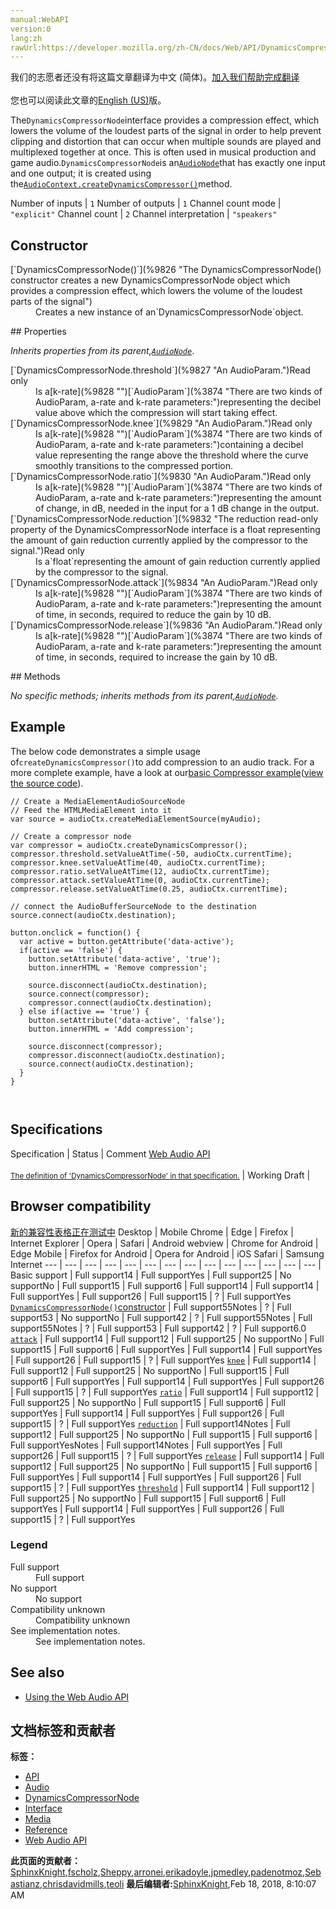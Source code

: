 ```yaml
---
manual:WebAPI
version:0
lang:zh
rawUrl:https://developer.mozilla.org/zh-CN/docs/Web/API/DynamicsCompressorNode
---
```




<bdi>我们的志愿者还没有将这篇文章翻译为<bdi>中文 (简体)</bdi>。[加入我们帮助完成翻译](%9821 "")<br></br>您也可以阅读此文章的[English (US)](%9823 "")版。</bdi>






The`DynamicsCompressorNode`interface provides a compression effect, which lowers the volume of the loudest parts of the signal in order to help prevent clipping and distortion that can occur when multiple sounds are played and multiplexed together at once. This is often used in musical production and game audio.`DynamicsCompressorNode`is an[`AudioNode`](%3857 "The AudioNode interface is a generic interface for representing an audio processing module. Examples include:")that has exactly one input and one output; it is created using the[`AudioContext.createDynamicsCompressor()`](%9824 "The documentation about this has not yet been written; please consider contributing!")method.


Number of inputs | `1` 
Number of outputs | `1` 
Channel count mode | `"explicit"` 
Channel count | `2` 
Channel interpretation | `"speakers"` 


## Constructor<a name="Constructor"></a>
<dl><dt>[`DynamicsCompressorNode()`](%9826 "The DynamicsCompressorNode() constructor creates a new DynamicsCompressorNode object which provides a compression effect, which lowers the volume of the loudest parts of the signal")</dt><dd>Creates a new instance of an`DynamicsCompressorNode`object.</dd></dl>
## Properties<a name="Properties"></a>


<em>Inherits properties from its parent,</em><em>[`AudioNode`](%3857 "The AudioNode interface is a generic interface for representing an audio processing module. Examples include:")</em>.

<dl><dt>[`DynamicsCompressorNode.threshold`](%9827 "An AudioParam.")Read only</dt><dd>Is a[k-rate](%9828 "")[`AudioParam`](%3874 "There are two kinds of AudioParam, a-rate and k-rate parameters:")representing the decibel value above which the compression will start taking effect.</dd><dt>[`DynamicsCompressorNode.knee`](%9829 "An AudioParam.")Read only</dt><dd>Is a[k-rate](%9828 "")[`AudioParam`](%3874 "There are two kinds of AudioParam, a-rate and k-rate parameters:")containing a decibel value representing the range above the threshold where the curve smoothly transitions to the compressed portion.</dd><dt>[`DynamicsCompressorNode.ratio`](%9830 "An AudioParam.")Read only</dt><dd>Is a[k-rate](%9828 "")[`AudioParam`](%3874 "There are two kinds of AudioParam, a-rate and k-rate parameters:")representing the amount of change, in dB, needed in the input for a 1 dB change in the output.</dd><dt>[`DynamicsCompressorNode.reduction`](%9832 "The reduction read-only property of the DynamicsCompressorNode interface is a float representing the amount of gain reduction currently applied by the compressor to the signal.")Read only</dt><dd>Is a`float`representing the amount of gain reduction currently applied by the compressor to the signal.</dd><dt>[`DynamicsCompressorNode.attack`](%9834 "An AudioParam.")Read only</dt><dd>Is a[k-rate](%9828 "")[`AudioParam`](%3874 "There are two kinds of AudioParam, a-rate and k-rate parameters:")representing the amount of time, in seconds, required to reduce the gain by 10 dB.</dd><dt>[`DynamicsCompressorNode.release`](%9836 "An AudioParam.")Read only</dt><dd>Is a[k-rate](%9828 "")[`AudioParam`](%3874 "There are two kinds of AudioParam, a-rate and k-rate parameters:")representing the amount of time, in seconds, required to increase the gain by 10 dB.</dd></dl>
## Methods<a name="Methods"></a>


<em>No specific methods; inherits methods from its parent,</em><em>[`AudioNode`](%3857 "The AudioNode interface is a generic interface for representing an audio processing module. Examples include:")</em>.


## Example<a name="Example"></a>


The below code demonstrates a simple usage of`createDynamicsCompressor()`to add compression to an audio track. For a more complete example, have a look at our[basic Compressor example](%9838 "")([view the source code](%9839 "")).


```
// Create a MediaElementAudioSourceNode
// Feed the HTMLMediaElement into it
var source = audioCtx.createMediaElementSource(myAudio);

// Create a compressor node
var compressor = audioCtx.createDynamicsCompressor();
compressor.threshold.setValueAtTime(-50, audioCtx.currentTime);
compressor.knee.setValueAtTime(40, audioCtx.currentTime);
compressor.ratio.setValueAtTime(12, audioCtx.currentTime);
compressor.attack.setValueAtTime(0, audioCtx.currentTime);
compressor.release.setValueAtTime(0.25, audioCtx.currentTime);

// connect the AudioBufferSourceNode to the destination
source.connect(audioCtx.destination);

button.onclick = function() {
  var active = button.getAttribute('data-active');
  if(active == 'false') {
    button.setAttribute('data-active', 'true');
    button.innerHTML = 'Remove compression';

    source.disconnect(audioCtx.destination);
    source.connect(compressor);
    compressor.connect(audioCtx.destination);
  } else if(active == 'true') {
    button.setAttribute('data-active', 'false');
    button.innerHTML = 'Add compression';

    source.disconnect(compressor);
    compressor.disconnect(audioCtx.destination);
    source.connect(audioCtx.destination);
  }
} 
 
 

```

## Specifications<a name="Specifications"></a>
Specification | Status | Comment 
[Web Audio API<br></br><small>The definition of &#39;DynamicsCompressorNode&#39; in that specification.</small>](%9840 "") | Working Draft |  


## Browser compatibility<a name="Browser_compatibility"></a>
[新的兼容性表格正在测试中<i></i>](%3360 "")
<abbr>Desktop<i></i></abbr> | <abbr>Mobile<i></i></abbr> 
<abbr>Chrome<i></i></abbr> | <abbr>Edge<i></i></abbr> | <abbr>Firefox<i></i></abbr> | <abbr>Internet Explorer<i></i></abbr> | <abbr>Opera<i></i></abbr> | <abbr>Safari<i></i></abbr> | <abbr>Android webview<i></i></abbr> | <abbr>Chrome for Android<i></i></abbr> | <abbr>Edge Mobile<i></i></abbr> | <abbr>Firefox for Android<i></i></abbr> | <abbr>Opera for Android<i></i></abbr> | <abbr>iOS Safari<i></i></abbr> | <abbr>Samsung Internet<i></i></abbr> 
 ---  |  ---  |  ---  |  ---  |  ---  |  ---  |  ---  |  ---  |  ---  |  ---  |  ---  |  ---  |  ---  |  ---  | 
Basic support | <abbr>Full support</abbr>14 | <abbr>Full support</abbr>Yes | <abbr>Full support</abbr>25 | <abbr>No support</abbr>No | <abbr>Full support</abbr>15 | <abbr>Full support</abbr>6 | <abbr>Full support</abbr>14 | <abbr>Full support</abbr>14 | <abbr>Full support</abbr>Yes | <abbr>Full support</abbr>26 | <abbr>Full support</abbr>15 | <abbr>?</abbr> | <abbr>Full support</abbr>Yes 
[`DynamicsCompressorNode()`constructor](%9846 "") | <abbr>Full support</abbr>55<abbr>Notes<i></i></abbr> | <abbr>?</abbr> | <abbr>Full support</abbr>53 | <abbr>No support</abbr>No | <abbr>Full support</abbr>42 | <abbr>?</abbr> | <abbr>Full support</abbr>55<abbr>Notes<i></i></abbr> | <abbr>Full support</abbr>55<abbr>Notes<i></i></abbr> | <abbr>?</abbr> | <abbr>Full support</abbr>53 | <abbr>Full support</abbr>42 | <abbr>?</abbr> | <abbr>Full support</abbr>6.0 
[`attack`](%9853 "") | <abbr>Full support</abbr>14 | <abbr>Full support</abbr>12 | <abbr>Full support</abbr>25 | <abbr>No support</abbr>No | <abbr>Full support</abbr>15 | <abbr>Full support</abbr>6 | <abbr>Full support</abbr>Yes | <abbr>Full support</abbr>14 | <abbr>Full support</abbr>Yes | <abbr>Full support</abbr>26 | <abbr>Full support</abbr>15 | <abbr>?</abbr> | <abbr>Full support</abbr>Yes 
[`knee`](%9861 "") | <abbr>Full support</abbr>14 | <abbr>Full support</abbr>12 | <abbr>Full support</abbr>25 | <abbr>No support</abbr>No | <abbr>Full support</abbr>15 | <abbr>Full support</abbr>6 | <abbr>Full support</abbr>Yes | <abbr>Full support</abbr>14 | <abbr>Full support</abbr>Yes | <abbr>Full support</abbr>26 | <abbr>Full support</abbr>15 | <abbr>?</abbr> | <abbr>Full support</abbr>Yes 
[`ratio`](%9868 "") | <abbr>Full support</abbr>14 | <abbr>Full support</abbr>12 | <abbr>Full support</abbr>25 | <abbr>No support</abbr>No | <abbr>Full support</abbr>15 | <abbr>Full support</abbr>6 | <abbr>Full support</abbr>Yes | <abbr>Full support</abbr>14 | <abbr>Full support</abbr>Yes | <abbr>Full support</abbr>26 | <abbr>Full support</abbr>15 | <abbr>?</abbr> | <abbr>Full support</abbr>Yes 
[`reduction`](%9873 "") | <abbr>Full support</abbr>14<abbr>Notes<i></i></abbr> | <abbr>Full support</abbr>12 | <abbr>Full support</abbr>25 | <abbr>No support</abbr>No | <abbr>Full support</abbr>15 | <abbr>Full support</abbr>6 | <abbr>Full support</abbr>Yes<abbr>Notes<i></i></abbr> | <abbr>Full support</abbr>14<abbr>Notes<i></i></abbr> | <abbr>Full support</abbr>Yes | <abbr>Full support</abbr>26 | <abbr>Full support</abbr>15 | <abbr>?</abbr> | <abbr>Full support</abbr>Yes 
[`release`](%9878 "") | <abbr>Full support</abbr>14 | <abbr>Full support</abbr>12 | <abbr>Full support</abbr>25 | <abbr>No support</abbr>No | <abbr>Full support</abbr>15 | <abbr>Full support</abbr>6 | <abbr>Full support</abbr>Yes | <abbr>Full support</abbr>14 | <abbr>Full support</abbr>Yes | <abbr>Full support</abbr>26 | <abbr>Full support</abbr>15 | <abbr>?</abbr> | <abbr>Full support</abbr>Yes 
[`threshold`](%9880 "") | <abbr>Full support</abbr>14 | <abbr>Full support</abbr>12 | <abbr>Full support</abbr>25 | <abbr>No support</abbr>No | <abbr>Full support</abbr>15 | <abbr>Full support</abbr>6 | <abbr>Full support</abbr>Yes | <abbr>Full support</abbr>14 | <abbr>Full support</abbr>Yes | <abbr>Full support</abbr>26 | <abbr>Full support</abbr>15 | <abbr>?</abbr> | <abbr>Full support</abbr>Yes 


### Legend<a name="Legend"></a>
<dl><dt><abbr>Full support</abbr></dt><dd>Full support</dd><dt><abbr>No support</abbr></dt><dd>No support</dd><dt><abbr>Compatibility unknown</abbr></dt><dd>Compatibility unknown</dd><dt><abbr>See implementation notes.<i></i></abbr></dt><dd>See implementation notes.</dd></dl>


## See also<a name="See_also"></a>

* [Using the Web Audio API](%3811 "")



## 文档标签和贡献者
**标签：**
* [API](%50 "")
* [Audio](%3822 "")
* [DynamicsCompressorNode](%9892 "")
* [Interface](%3380 "")
* [Media](%3827 "")
* [Reference](%3381 "")
* [Web Audio API](%3830 "")

**此页面的贡献者：**[SphinxKnight](%191 ""),[fscholz](%60 ""),[Sheppy](%405 ""),[arronei](%3893 ""),[erikadoyle](%3894 ""),[jpmedley](%3413 ""),[padenotmoz](%3896 ""),[Sebastianz](%4468 ""),[chrisdavidmills](%3495 ""),[teoli](%160 "")
**最后编辑者:**[SphinxKnight](%191 ""),<time>Feb 18, 2018, 8:10:07 AM</time>


